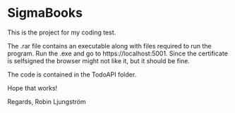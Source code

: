 # SigmaBooks

This is the project for my coding test. 

The .rar file contains an executable along with files required to run the program. Run the .exe and go to https://localhost:5001. Since the certificate is selfsigned the browser might not like it, but it should be fine.

The code is contained in the TodoAPI folder.


Hope that works!

Regards,
Robin Ljungström
